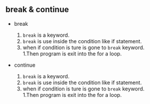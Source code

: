 ## break & continue    
* break
    1. `break` is a keyword.  
    1. `break` is use inside the condition like if statement.  
    1. when if condition is ture is gone to `break` keyword.  
    1.Then program is exit into the for a loop.  

* continue
    1. `break` is a keyword.
    1. `break` is use inside the condition like if statement.
    1. when if condition is ture is gone to `break` keyword.  
    1.Then program is exit into the for a loop.